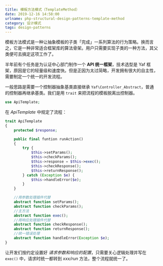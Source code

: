 ```yaml
---
title: 模板方法模式（TemplateMethod）
date: 2019-12-16 14:58:00
urlname: php-structural-design-patterns-template-method
category: 设计模式
tags: design-patterns
---
```


模板方法模式是一种让抽象模板的子类「完成」一系列算法的行为策略。换而言之，它是一种非常适合框架库的算法骨架。用户只需要实现子类的一种方法，其父类便可去搞定这项工作了。

<!-- more -->

半年前有个任务是为认证中心部门制作一个 **API 统一框架**，技术选型是 Yaf 框架，原因是它的轻量级和速度快。但是正因为太过简略，开发拥有很大的自主性，需要制定一个统一的开发流程。

一般思路是需要一个控制器抽象基类直接继承 `Yaf\Controller_Abstract`，普通的控制器再继承基类。我们是用 `trait` 来把流程的模板脱离出控制器。

```php
use ApiTemplate;
```

在 *ApiTemplate* 中规定了流程：

```php ApiTemplate.php
trait ApiTemplate
{
    protected $response;

    public final funtion runAction()
    {
        try {
            $this->setParams();
            $this->checkParams();
            $this->response = $this->exec();
            $this->checkResponse();
            $this->returnResponse();
        } catch (Exception $e) {
            $this->handleError($e);
        }
    }

    //用参数处理插件代替
    abstract function setParams();
    abstract function checkParams();
    //主方法
    abstract function exec();
    //用响应处理插件代替
    abstract function checkResponse();
    abstract function returnResponse();
    //统一错误处理
    abstract function handleError(Exception $e);
}
```

让开发们按约定设置好 *请求参数和响应的配置*，只需要关心逻辑处理并写在 `exec()` 中，请求时统一都转到 *xxx/run* 方法，整个流程就统一了。
